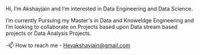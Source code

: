 Hi, I’m Akshayjain and I’m interested in Data Engineering and Data Science.  

I’m currently Pursuing my Master's in Data and Knoweldge Engineering and I’m looking to collaborate on Projects based upon Data stream based projects or Data Analysis Projects.


-📫 How to reach me - [Heyakshayjain@gmail.com](heyakshayjain@gmail.com)
